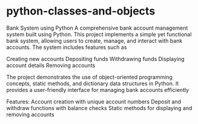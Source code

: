 # python-classes-and-objects
Bank System using Python
A comprehensive bank account management system built using Python.
This project implements a simple yet functional bank system, allowing users to create, manage, and interact with bank accounts. The system includes features such as

Creating new accounts
Depositing funds
Withdrawing funds
Displaying account details
Removing accounts

The project demonstrates the use of object-oriented programming concepts, static methods, and dictionary data structures in Python. It provides a user-friendly interface for managing bank accounts efficiently

Features:
Account creation with unique account numbers
Deposit and withdraw functions with balance checks
Static methods for displaying and removing accounts
